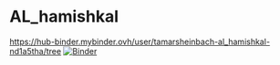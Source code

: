 # AL_hamishkal
https://hub-binder.mybinder.ovh/user/tamarsheinbach-al_hamishkal-nd1a5tha/tree
[![Binder](https://mybinder.org/badge_logo.svg)](https://mybinder.org/v2/gh/tamarsheinbach/AL_hamishkal/HEAD)
